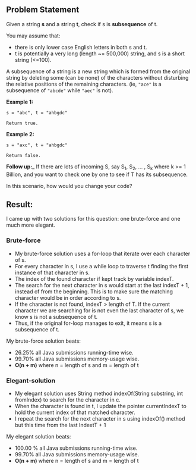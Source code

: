 ## Problem Statement

Given a string **s** and a string **t**, check if s is **subsequence** of t.

You may assume that:
* there is only lower case English letters in both s and t. 
* t is potentially a very long (length ~= 500,000) string, and s is a short string (<=100).

A subsequence of a string is a new string which is formed from the original string by deleting some (can be none) of the characters without disturbing the relative positions of the remaining characters. 
(ie, ```"ace"``` is a subsequence of ```"abcde"``` while ```"aec"``` is not).

__Example 1:__
```
s = "abc", t = "ahbgdc"

Return true.
```
__Example 2:__
```
s = "axc", t = "ahbgdc"

Return false.
```
__Follow up:___
If there are lots of incoming S, say S<sub>1</sub>, S<sub>2</sub>, ... , S<sub>k</sub> where k >= 1 Billion, and you want to check one by one to see if T has its subsequence. 

In this scenario, how would you change your code?

## Result:
I came up with two solutions for this question: one brute-force and one much more elegant.

### Brute-force
* My brute-force solution uses a for-loop that iterate over each character of s.
* For every character in s, I use a while loop to traverse t finding the first instance of that character in s. 
* The index of the found character if kept track by variable indexT.
* The search for the next character in s would start at the last indexT + 1, instead of from the beginning. This is to make sure the matching character would be in order according to s.
* If the character is not found, indexT > length of T. If the current character we are searching for is not even the last character of s, we know s is not a subsequence of t.
* Thus, if the original for-loop manages to exit, it means s is a subsequence of t.

My brute-force solution beats:
* 26.25% all Java submissions running-time wise.
* 99.70% all Java submissions memory-usage wise.
* __O(n + m)__ where n = length of s and m = length of t

 ### Elegant-solution
* My elegant solution uses String method indexOf(String substring, int fromIndex) to search for the character in c.
* When the character is found in t, I update the pointer currentIndexT to hold the current index of that matched character.
* I repeat the search for the next character in s using indexOf() method but this time from the last IndextT + 1


My elegant solution beats:
* 100.00 % all Java submissions running-time wise.
* 99.70% all Java submissions memory-usage wise.
* __O(n + m)__ where n = length of s and m = length of t


